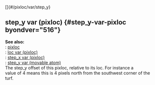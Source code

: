 []{#/pixloc/var/step_y}    
## step_y var (pixloc) {#step_y-var-pixloc byondver="516"}    
**See also:**    
:   [pixloc](/ref/pixloc)    
:   [loc var (pixloc)](/ref/pixloc/var/loc)    
:   [step_x var (pixloc)](/ref/pixloc/var/step_x)    
:   [step_y var (movable atom)](/ref/atom/movable/var/step_y)    
The step_y offset of this pixloc, relative to its loc. For instance a    
value of 4 means this is 4 pixels north from the southwest corner of the    
turf.  